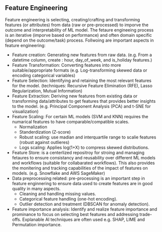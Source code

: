## Feature Engineering

Feature engineering is selecting, creating/crafting and transforming features (or attributes) from data (raw or pre-processed) to imporve the outcome and interpretability of ML model. The fetaure engineeing process is an iterative (imporve based on performance) and often domain specific (depend on the outcome/task) process. Follwoing are important aspects in feature engineering:

- Feature creation: Generating new features from raw data. (e.g. From a datetime column, create : hour, day_of_week, and is_holiday features.)
- Feature Transformation: Converting features into more suitable/appropriate formats (e.g. Log-transforming skewed data or encoding categorical variables)
- Feature Selection: Identifying and retaining the most relevant features for the model. (techniques: Recursive Feature Elimination (RFE), Lasso Regularization, Mutual Information)
- Feature Extraction: Deriving new features from existing data or transforming data/attributes to get features that provides better insights to the model. (e.g. Principal Component Analysis (PCA) and t-SNE for visualization)
- Feature Scaling: For certain ML models (SVM and KNN) requires the numarical features to have comparable/compatible scales.
    - Normalization
    - Standerdization (Z-score)
    - Robust scaling: use madian and interquartile range to scalie features (robust against outlieres)
    - Logs scaling: Applies log(1+X) to compress skewed distributions.
- Feature Store: is a centerlized repositroy for stroing and managing fetaures to ensure consistancy and reusability over different ML models and workflows (suitable for collabarated workflows). This also provides the monitering and tracking capabilities of the impact of features on models. (e.g. Snowflake and AWS SageMaker)
- Data preprocessing related: pre-processing is an important step in feature enginnering to ensure data used to create features are in good quality in many aspects.
    - Cleaning and handling missing values.
    - Categorical feature handling (one-hot encoding).
    - Outlier detection and treatment (DBSCAN for anomaly detection).
- Feature importance analysis: Identify and realize feature importance and prominance to focus on selecting best features and addressing trade-offs. Explanable AI techniques are often used e.g. SHAP, LIME and Permutation importance.
